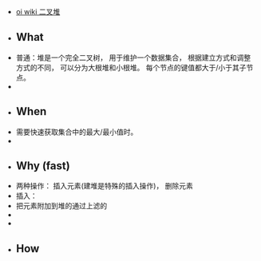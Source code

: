 - [oi wiki 二叉堆](https://oi-wiki.org/ds/binary-heap/)
- ## What
- 普通：堆是一个完全二叉树， 用于维护一个数据集合， 根据建立方式和调整方式的不同， 可以分为大根堆和小根堆。 每个节点的键值都大于/小于其子节点。
-
- ## When
- 需要快速获取集合中的最大/最小值时。
-
- ## Why (fast)
- 两种操作： 插入元素(建堆是特殊的插入操作)， 删除元素
- 插入：
- 把元素附加到堆的通过上滤的
-
-
- ## How